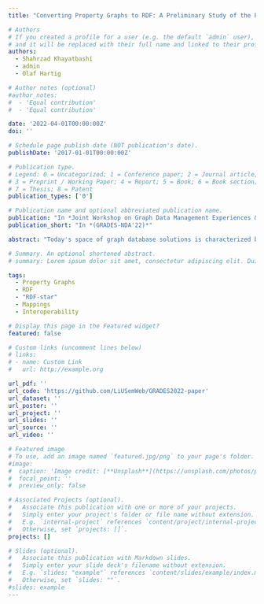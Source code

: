 ```yaml
---
title: "Converting Property Graphs to RDF: A Preliminary Study of the Practical Impact of Different Mappings"

# Authors
# If you created a profile for a user (e.g. the default `admin` user), write the username (folder name) here
# and it will be replaced with their full name and linked to their profile.
authors:
  - Shahrzad Khayatbashi
  - admin
  - Olaf Hartig

# Author notes (optional)
#author_notes:
#  - 'Equal contribution'
#  - 'Equal contribution'

date: '2022-04-01T00:00:00Z'
doi: ''

# Schedule page publish date (NOT publication's date).
publishDate: '2017-01-01T00:00:00Z'

# Publication type.
# Legend: 0 = Uncategorized; 1 = Conference paper; 2 = Journal article;
# 3 = Preprint / Working Paper; 4 = Report; 5 = Book; 6 = Book section;
# 7 = Thesis; 8 = Patent
publication_types: ['0']

# Publication name and optional abbreviated publication name.
publication: "In *Joint Workshop on Graph Data Management Experiences & Systems (GRADES) and Network Data Analytics (NDA)*"
publication_short: "In *(GRADES-NDA'22)*"

abstract: "Today's space of graph database solutions is characterized by two main technology stacks that have evolved separate from one another: on one hand, there are systems that focus on supporting the RDF family of standards; on the other hand, there is the Property Graph category of systems. As a basis for bringing these stacks together and, in particular, to facilitate data exchange between the different types of systems, different direct mappings between the underlying graph data models have been introduced in the literature. While fundamental properties are well-documented for most of these mappings, the same cannot be said about the practical implications of choosing one mapping over another. Our research aims to contribute towards closing this gap. In this paper we report on a preliminary study for which we have selected two direct mappings from (Labeled) Property Graphs to RDF, where one of them uses features of the RDF-star extension to RDF. We compare these mappings in terms of the query performance achieved by two popular commercial RDF stores, GraphDB and Stardog, in which the converted data is imported. While we find that, for both of these systems, none of the mappings is a clear winner in terms of guaranteeing better query performance, we also identify types of queries that are problematic for the systems when using one mapping but not the other."

# Summary. An optional shortened abstract.
# summary: Lorem ipsum dolor sit amet, consectetur adipiscing elit. Duis posuere tellus ac convallis placerat. Proin tincidunt magna sed ex sollicitudin condimentum.

tags: 
  - Property Graphs
  - RDF
  - "RDF-star"
  - Mappings
  - Interoperability

# Display this page in the Featured widget?
featured: false

# Custom links (uncomment lines below)
# links:
# - name: Custom Link
#   url: http://example.org

url_pdf: ''
url_code: 'https://github.com/LiUSemWeb/GRADES2022-paper'
url_dataset: ''
url_poster: ''
url_project: ''
url_slides: ''
url_source: ''
url_video: ''

# Featured image
# To use, add an image named `featured.jpg/png` to your page's folder.
#image:
#  caption: 'Image credit: [**Unsplash**](https://unsplash.com/photos/pLCdAaMFLTE)'
#  focal_point: ''
#  preview_only: false

# Associated Projects (optional).
#   Associate this publication with one or more of your projects.
#   Simply enter your project's folder or file name without extension.
#   E.g. `internal-project` references `content/project/internal-project/index.md`.
#   Otherwise, set `projects: []`.
projects: []

# Slides (optional).
#   Associate this publication with Markdown slides.
#   Simply enter your slide deck's filename without extension.
#   E.g. `slides: "example"` references `content/slides/example/index.md`.
#   Otherwise, set `slides: ""`.
#slides: example
---
```

